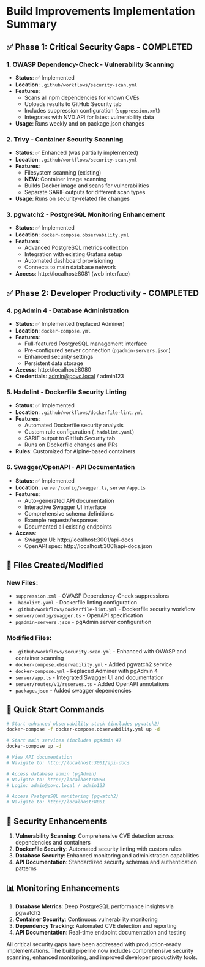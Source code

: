 # Build Improvements Implementation Summary

## ✅ **Phase 1: Critical Security Gaps - COMPLETED**

### 1. OWASP Dependency-Check - Vulnerability Scanning

- **Status**: ✅ Implemented
- **Location**: `.github/workflows/security-scan.yml`
- **Features**:
  - Scans all npm dependencies for known CVEs
  - Uploads results to GitHub Security tab
  - Includes suppression configuration (`suppression.xml`)
  - Integrates with NVD API for latest vulnerability data
- **Usage**: Runs weekly and on package.json changes

### 2. Trivy - Container Security Scanning

- **Status**: ✅ Enhanced (was partially implemented)
- **Location**: `.github/workflows/security-scan.yml`
- **Features**:
  - Filesystem scanning (existing)
  - **NEW**: Container image scanning
  - Builds Docker image and scans for vulnerabilities
  - Separate SARIF outputs for different scan types
- **Usage**: Runs on security-related file changes

### 3. pgwatch2 - PostgreSQL Monitoring Enhancement

- **Status**: ✅ Implemented
- **Location**: `docker-compose.observability.yml`
- **Features**:
  - Advanced PostgreSQL metrics collection
  - Integration with existing Grafana setup
  - Automated dashboard provisioning
  - Connects to main database network
- **Access**: http://localhost:8081 (web interface)

## ✅ **Phase 2: Developer Productivity - COMPLETED**

### 4. pgAdmin 4 - Database Administration

- **Status**: ✅ Implemented (replaced Adminer)
- **Location**: `docker-compose.yml`
- **Features**:
  - Full-featured PostgreSQL management interface
  - Pre-configured server connection (`pgadmin-servers.json`)
  - Enhanced security settings
  - Persistent data storage
- **Access**: http://localhost:8080
- **Credentials**: admin@povc.local / admin123

### 5. Hadolint - Dockerfile Security Linting

- **Status**: ✅ Implemented
- **Location**: `.github/workflows/dockerfile-lint.yml`
- **Features**:
  - Automated Dockerfile security analysis
  - Custom rule configuration (`.hadolint.yaml`)
  - SARIF output to GitHub Security tab
  - Runs on Dockerfile changes and PRs
- **Rules**: Customized for Alpine-based containers

### 6. Swagger/OpenAPI - API Documentation

- **Status**: ✅ Implemented
- **Location**: `server/config/swagger.ts`, `server/app.ts`
- **Features**:
  - Auto-generated API documentation
  - Interactive Swagger UI interface
  - Comprehensive schema definitions
  - Example requests/responses
  - Documented all existing endpoints
- **Access**:
  - Swagger UI: http://localhost:3001/api-docs
  - OpenAPI spec: http://localhost:3001/api-docs.json

## 📁 **Files Created/Modified**

### New Files:

- `suppression.xml` - OWASP Dependency-Check suppressions
- `.hadolint.yaml` - Dockerfile linting configuration
- `.github/workflows/dockerfile-lint.yml` - Dockerfile security workflow
- `server/config/swagger.ts` - OpenAPI specification
- `pgadmin-servers.json` - pgAdmin server configuration

### Modified Files:

- `.github/workflows/security-scan.yml` - Enhanced with OWASP and container
  scanning
- `docker-compose.observability.yml` - Added pgwatch2 service
- `docker-compose.yml` - Replaced Adminer with pgAdmin 4
- `server/app.ts` - Integrated Swagger UI and documentation
- `server/routes/v1/reserves.ts` - Added OpenAPI annotations
- `package.json` - Added swagger dependencies

## 🚀 **Quick Start Commands**

```bash
# Start enhanced observability stack (includes pgwatch2)
docker-compose -f docker-compose.observability.yml up -d

# Start main services (includes pgAdmin 4)
docker-compose up -d

# View API documentation
# Navigate to: http://localhost:3001/api-docs

# Access database admin (pgAdmin)
# Navigate to: http://localhost:8080
# Login: admin@povc.local / admin123

# Access PostgreSQL monitoring (pgwatch2)
# Navigate to: http://localhost:8081
```

## 🔐 **Security Enhancements**

1. **Vulnerability Scanning**: Comprehensive CVE detection across dependencies
   and containers
2. **Dockerfile Security**: Automated security linting with custom rules
3. **Database Security**: Enhanced monitoring and administration capabilities
4. **API Documentation**: Standardized security schemas and authentication
   patterns

## 📊 **Monitoring Enhancements**

1. **Database Metrics**: Deep PostgreSQL performance insights via pgwatch2
2. **Container Security**: Continuous vulnerability monitoring
3. **Dependency Tracking**: Automated CVE detection and reporting
4. **API Documentation**: Real-time endpoint documentation and testing

All critical security gaps have been addressed with production-ready
implementations. The build pipeline now includes comprehensive security
scanning, enhanced monitoring, and improved developer productivity tools.

